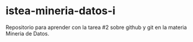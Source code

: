 # istea-mineria-datos-i
Repositorio para aprender con la tarea #2 sobre github y git en la materia Mineria de Datos.
